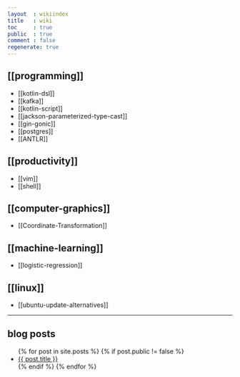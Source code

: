 ```yaml
---
layout  : wikiindex
title   : wiki
toc     : true
public  : true
comment : false
regenerate: true
---
```


## [[programming]]

* [[kotlin-dsl]]
* [[kafka]]
* [[kotlin-script]]
* [[jackson-parameterized-type-cast]]
* [[gin-gonic]]
* [[postgres]]
* [[ANTLR]]

## [[productivity]]

* [[vim]]
* [[shell]]

## [[computer-graphics]]

* [[Coordinate-Transformation]]

## [[machine-learning]]

* [[logistic-regression]]

## [[linux]]

* [[ubuntu-update-alternatives]]

---

## blog posts
<div>
    <ul>
{% for post in site.posts %}
    {% if post.public != false %}
        <li>
            <a class="post-link" href="{{ post.url | prepend: site.baseurl }}">
                {{ post.title }}
            </a>
        </li>
    {% endif %}
{% endfor %}
    </ul>
</div>

